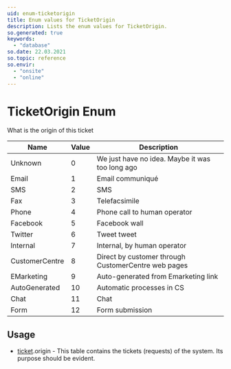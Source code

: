 ```yaml
---
uid: enum-ticketorigin
title: Enum values for TicketOrigin
description: Lists the enum values for TicketOrigin.
so.generated: true
keywords:
  - "database"
so.date: 22.03.2021
so.topic: reference
so.envir:
  - "onsite"
  - "online"
---
```


# TicketOrigin Enum

What is the origin of this ticket

| Name | Value | Description |
|------|-------|-------------|
|Unknown|0|We just have no idea. Maybe it was too long ago|
|Email|1|Email communiqué|
|SMS|2|SMS |
|Fax|3|Telefacsimile|
|Phone|4|Phone call to human operator|
|Facebook|5|Facebook wall|
|Twitter|6|Tweet tweet|
|Internal|7|Internal, by human operator|
|CustomerCentre|8|Direct by customer through CustomerCentre web pages|
|EMarketing|9|Auto-generated from Emarketing link|
|AutoGenerated|10|Automatic processes in CS|
|Chat|11|Chat|
|Form|12|Form submission|

## Usage

* [ticket](../ticket.md).origin - This table contains the tickets (requests) of the system. Its purpose should be evident.
